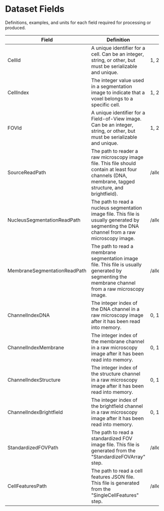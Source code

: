 # Dataset Fields

Definitions, examples, and units for each field required for processing or produced.

| Field                        	| Definition                                                                                                                                          	| Example (s)                                                   	| Units 	|
|------------------------------	|-----------------------------------------------------------------------------------------------------------------------------------------------------	|---------------------------------------------------------------	|-------	|
| CellId                       	| A unique identifier for a cell. Can be an integer, string, or other, but must be serializable and unique.                                           	| 1, 2, 3, f0e3ac9a-5f20-4c40-bc6b-9c7c0a7e026d                 	| None  	|
| CellIndex                    	| The integer value used in a segmentation image to indicate that a voxel belongs to a specific cell.                                                 	| 1, 2, 3                                                       	| None  	|
| FOVId                        	| A unique identifier for a Field-of-View image. Can be an integer, string, or other, but must be serializable and unique.                            	| 1, 2, 3, f0e3ac9a-5f20-4c40-bc6b-9c7c0a7e026d                 	| None  	|
| SourceReadPath               	| The path to reader a raw microscopy image file. This file should contain at least four channels (DNA, membrane, tagged structure, and brightfield). 	| /allen/aics/modeling/jacksonb/data/example_raw.czi            	| None  	|
| NucleusSegmentationReadPath  	| The path to read a nucleus segmentation image file. This file is usually generated by segmenting the DNA channel from a raw microscopy image.       	| /allen/aics/modeling/jacksonb/data/example_nuc_seg.ome.tiff   	| None  	|
| MembraneSegmentationReadPath 	| The path to read a membrane segmentation image file. This file is usually generated by segmenting the membrane channel from a raw microscopy image. 	| /allen/aics/modeling/jacksonb/data/example_memb_seg.ome.tiff  	| None  	|
| ChannelIndexDNA              	| The integer index of the DNA channel in a raw microscopy image after it has been read into memory.                                                  	| 0, 1, 2, 3                                                    	| None  	|
| ChannelIndexMembrane         	| The integer index of the membrane channel in a raw microscopy image after it has been read into memory.                                             	| 0, 1, 2, 3                                                    	| None  	|
| ChannelIndexStructure        	| The integer index of the structure channel in a raw microscopy image after it has been read into memory.                                            	| 0, 1, 2, 3                                                    	| None  	|
| ChannelIndexBrightfield      	| The integer index of the brightfield channel in a raw microscopy image after it has been read into memory.                                          	| 0, 1, 2, 3                                                    	| None  	|
| StandardizedFOVPath          	| The path to read a standardized FOV image file. This file is generated from the "StandardizeFOVArray" step.                                         	| /allen/aics/modeling/jacksonb/data/example_fov_array.ome.tiff 	| None  	|
| CellFeaturesPath             	| The path to read a cell features JSON file. This file is generated from the "SingleCellFeatures" step.                                              	| /allen/aics/modeling/jacksonb/data/example_cell_feats.json    	| None  	|

